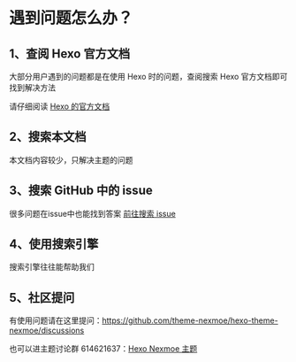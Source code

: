 # 遇到问题怎么办？

## 1、查阅 Hexo 官方文档

大部分用户遇到的问题都是在使用 Hexo 时的问题，查阅搜索 Hexo 官方文档即可找到解决方法

请仔细阅读 [Hexo 的官方文档](https://hexo.io/zh-cn/docs/)

## 2、搜索本文档

本文档内容较少，只解决主题的问题

## 3、搜索 GitHub 中的 issue

很多问题在issue中也能找到答案 [前往搜索 issue](https://github.com/theme-nexmoe/hexo-theme-nexmoe/issues)

## 4、使用搜索引擎

搜索引擎往往能帮助我们

## 5、社区提问

有使用问题请在这里提问：<https://github.com/theme-nexmoe/hexo-theme-nexmoe/discussions>

也可以进主题讨论群 614621637：[Hexo Nexmoe 主题](https://jq.qq.com/?_wv=1027&k=1YL6FmUS)
